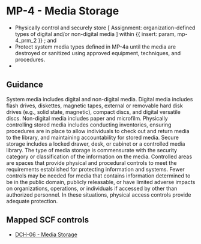 # MP-4 - Media Storage
- Physically control and securely store \[ Assignment: organization-defined types of digital and/or non-digital media \] within {{ insert: param, mp-4_prm_2 }} ; and
- Protect system media types defined in MP-4a until the media are destroyed or sanitized using approved equipment, techniques, and procedures.
- 
## Guidance
System media includes digital and non-digital media. Digital media includes flash drives, diskettes, magnetic tapes, external or removable hard disk drives (e.g., solid state, magnetic), compact discs, and digital versatile discs. Non-digital media includes paper and microfilm. Physically controlling stored media includes conducting inventories, ensuring procedures are in place to allow individuals to check out and return media to the library, and maintaining accountability for stored media. Secure storage includes a locked drawer, desk, or cabinet or a controlled media library. The type of media storage is commensurate with the security category or classification of the information on the media. Controlled areas are spaces that provide physical and procedural controls to meet the requirements established for protecting information and systems. Fewer controls may be needed for media that contains information determined to be in the public domain, publicly releasable, or have limited adverse impacts on organizations, operations, or individuals if accessed by other than authorized personnel. In these situations, physical access controls provide adequate protection.
## Mapped SCF controls
- [DCH-06 - Media Storage](../scf/dch-06-mediastorage.md)